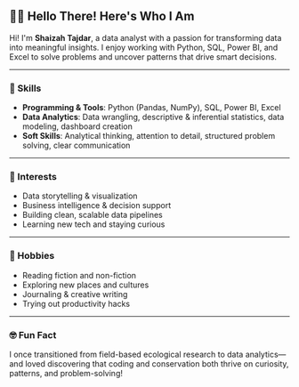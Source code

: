 ## 🙋‍♀️ Hello There! Here's Who I Am

Hi! I'm **Shaizah Tajdar**, a data analyst with a passion for transforming data into meaningful insights. I enjoy working with Python, SQL, Power BI, and Excel to solve problems and uncover patterns that drive smart decisions.

---

### 🧠 Skills
- **Programming & Tools**: Python (Pandas, NumPy), SQL, Power BI, Excel  
- **Data Analytics**: Data wrangling, descriptive & inferential statistics, data modeling, dashboard creation  
- **Soft Skills**: Analytical thinking, attention to detail, structured problem solving, clear communication  

---

### 🎯 Interests
- Data storytelling & visualization  
- Business intelligence & decision support  
- Building clean, scalable data pipelines  
- Learning new tech and staying curious  

---

### 🎨 Hobbies
- Reading fiction and non-fiction  
- Exploring new places and cultures  
- Journaling & creative writing  
- Trying out productivity hacks  

---

### 🤓 Fun Fact
I once transitioned from field-based ecological research to data analytics—and loved discovering that coding and conservation both thrive on curiosity, patterns, and problem-solving!

